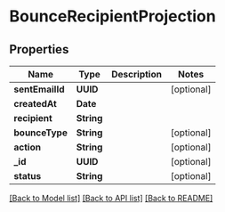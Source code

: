 # BounceRecipientProjection

## Properties
Name | Type | Description | Notes
------------ | ------------- | ------------- | -------------
**sentEmailId** | **UUID** |  | [optional] 
**createdAt** | **Date** |  | 
**recipient** | **String** |  | 
**bounceType** | **String** |  | [optional] 
**action** | **String** |  | [optional] 
**_id** | **UUID** |  | [optional] 
**status** | **String** |  | [optional] 

[[Back to Model list]](../README#documentation-for-models) [[Back to API list]](../README#documentation-for-api-endpoints) [[Back to README]](../README)



